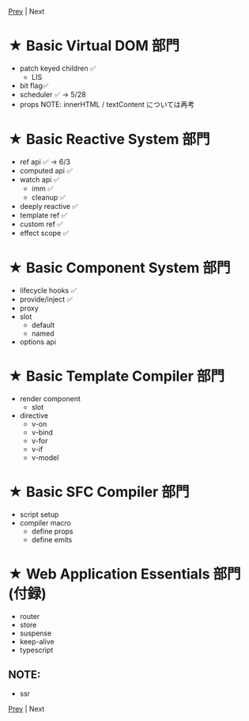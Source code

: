 [Prev](https://github.com/Ubugeeei/chibivue/blob/main/books/japanese/530_scoped_css.md) | Next

# ★ Basic Virtual DOM 部門

- patch keyed children ✅
  - LIS
- bit flag✅
- scheduler ✅
  -> 5/28
- props
  NOTE: innerHTML / textContent については再考

# ★ Basic Reactive System 部門

- ref api ✅
  -> 6/3
- computed api ✅
- watch api ✅
  - imm ✅
  - cleanup ✅ 
- deeply reactive ✅
- template ref ✅
- custom ref ✅
- effect scope ✅

# ★ Basic Component System 部門

- lifecycle hooks ✅
- provide/inject ✅
- proxy
- slot
  - default
  - named
- options api

# ★ Basic Template Compiler 部門

- render component
  - slot
- directive
  - v-on
  - v-bind
  - v-for
  - v-if
  - v-model

# ★ Basic SFC Compiler 部門

- script setup
- compiler macro
  - define props
  - define emits

# ★ Web Application Essentials 部門 (付録)

- router
- store
- suspense
- keep-alive
- typescript

## NOTE:

- ssr


[Prev](https://github.com/Ubugeeei/chibivue/blob/main/books/japanese/530_scoped_css.md) | Next